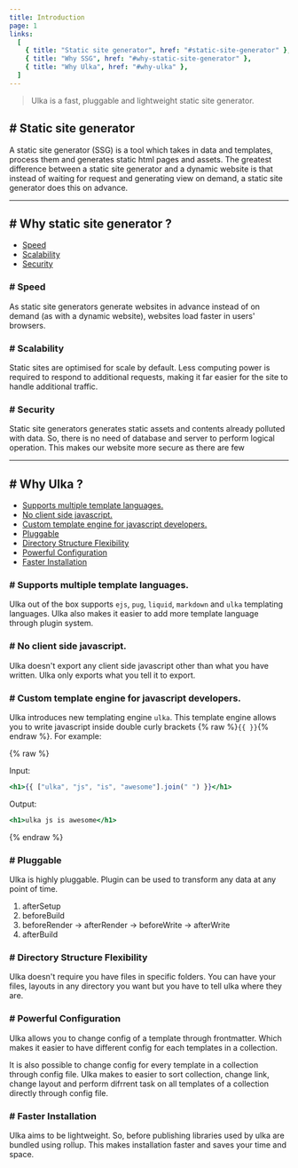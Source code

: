 ```yaml
---
title: Introduction
page: 1
links:
  [
    { title: "Static site generator", href: "#static-site-generator" },
    { title: "Why SSG", href: "#why-static-site-generator" },
    { title: "Why Ulka", href: "#why-ulka" },
  ]
---
```


> Ulka is a fast, pluggable and lightweight static site generator.

## # Static site generator

A static site generator (SSG) is a tool which takes in data and templates, process them and generates static html pages and assets. The greatest difference between a static site generator and a dynamic website is that instead of waiting for request and generating view on demand, a static site generator does this on advance.

<hr />

## # Why static site generator ?

- [Speed](#speed)
- [Scalability](#scalability)
- [Security](#security)

### # Speed

As static site generators generate websites in advance instead of on demand (as with a dynamic website), websites load faster in users' browsers.

### # Scalability

Static sites are optimised for scale by default. Less computing power is required to respond to additional requests, making it far easier for the site to handle additional traffic.

### # Security

Static site generators generates static assets and contents already polluted with data. So, there is no need of database and server to perform logical operation. This makes our website more secure as there are few

<hr />

## # Why Ulka ?

- [Supports multiple template languages.](#suports-multiple-template-languages)
- [No client side javascript.](#no-client-side-javascript)
- [Custom template engine for javascript developers.](#custom-template-engine-for-javascript-developers)
- [Pluggable](#pluggable)
- [Directory Structure Flexibility](#directory-structure-flexibility)
- [Powerful Configuration](#powerful-configuration)
- [Faster Installation](#faster-installation)

### # Supports multiple template languages.

Ulka out of the box supports `ejs`, `pug`, `liquid`, `markdown` and `ulka` templating languages. Ulka also makes it easier to add more template language through plugin system.

### # No client side javascript.

Ulka doesn't export any client side javascript other than what you have written. Ulka only exports what you tell it to export.

### # Custom template engine for javascript developers.

Ulka introduces new templating engine `ulka`. This template engine allows you to write javascript inside double curly brackets {% raw %}`{{ }}`{% endraw %}. For example:

{% raw %}

Input:

```jsx
<h1>{{ ["ulka", "js", "is", "awesome"].join(" ") }}</h1>
```

Output:

```jsx
<h1>ulka js is awesome</h1>
```

{% endraw %}

### # Pluggable

Ulka is highly pluggable. Plugin can be used to transform any data at any point of time.

1. afterSetup
1. beforeBuild
1. beforeRender -> afterRender -> beforeWrite -> afterWrite
1. afterBuild

### # Directory Structure Flexibility

Ulka doesn't require you have files in specific folders. You can have your files, layouts in any directory you want but you have to tell ulka where they are.

### # Powerful Configuration

Ulka allows you to change config of a template through frontmatter. Which makes it easier to have different config for each templates in a collection.

It is also possible to change config for every template in a collection through config file. Ulka makes to easier to sort collection, change link, change layout and perform difrrent task on all templates of a collection directly through config file.

### # Faster Installation

Ulka aims to be lightweight. So, before publishing libraries used by ulka are bundled using rollup. This makes installation faster and saves your time and space.
